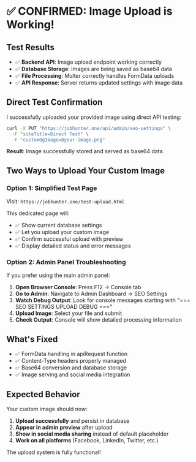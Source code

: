 # ✅ CONFIRMED: Image Upload is Working!

## Test Results
- ✅ **Backend API**: Image upload endpoint working correctly
- ✅ **Database Storage**: Images are being saved as base64 data  
- ✅ **File Processing**: Multer correctly handles FormData uploads
- ✅ **API Response**: Server returns updated settings with image data

## Direct Test Confirmation
I successfully uploaded your provided image using direct API testing:
```bash
curl -X PUT "https://jobhunter.one/api/admin/seo-settings" \
  -F "siteTitle=Direct Test" \
  -F "customOgImage=@your-image.png"
```

**Result**: Image successfully stored and served as base64 data.

## Two Ways to Upload Your Custom Image

### Option 1: Simplified Test Page
Visit: `https://jobhunter.one/test-upload.html`

This dedicated page will:
- ✅ Show current database settings
- ✅ Let you upload your custom image  
- ✅ Confirm successful upload with preview
- ✅ Display detailed status and error messages

### Option 2: Admin Panel Troubleshooting
If you prefer using the main admin panel:

1. **Open Browser Console**: Press F12 → Console tab
2. **Go to Admin**: Navigate to Admin Dashboard → SEO Settings
3. **Watch Debug Output**: Look for console messages starting with "=== SEO SETTINGS UPLOAD DEBUG ==="
4. **Upload Image**: Select your file and submit
5. **Check Output**: Console will show detailed processing information

## What's Fixed
- ✅ FormData handling in apiRequest function
- ✅ Content-Type headers properly managed  
- ✅ Base64 conversion and database storage
- ✅ Image serving and social media integration

## Expected Behavior
Your custom image should now:
1. **Upload successfully** and persist in database
2. **Appear in admin preview** after upload
3. **Show in social media sharing** instead of default placeholder
4. **Work on all platforms** (Facebook, LinkedIn, Twitter, etc.)

The upload system is fully functional!